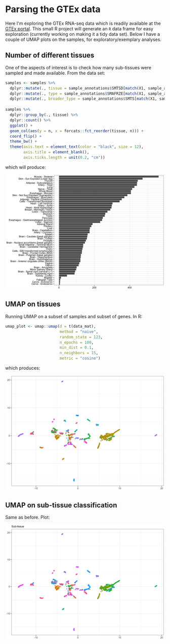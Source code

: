 # Parsing the GTEx data

Here I'm exploring the GTEx RNA-seq data which is readily available at the [GTEx portal](https://gtexportal.org/home/). This small R project will generate an `R` data frame for easy exploration (currently working on making it a tidy data set). Below I have a couple of UMAP plots on the samples, for exploratory/exemplary analyses.

## Number of different tissues
One of the aspects of interest is to check how many sub-tissues were sampled and made available. From the data set:

```r
samples <- samples %>% 
  dplyr::mutate(., tissue = sample_annotations$SMTSD[match(X1, sample_annotations$SAMPID)]) %>%
  dplyr::mutate(., type = sample_annotations$SMAFRZE[match(X1, sample_annotations$SAMPID)]) %>%
  dplyr::mutate(., broader_type = sample_annotations$SMTS[match(X1, sample_annotations$SAMPID)])

samples %>%
  dplyr::group_by(., tissue) %>%
  dplyr::count() %>%
  ggplot() + 
  geom_col(aes(y = n, x = forcats::fct_reorder(tissue, n))) +
  coord_flip() + 
  theme_bw() + 
  theme(axis.text = element_text(color = "black", size = 12),
        axis.title = element_blank(),
        axis.ticks.length = unit(0.2, "cm"))
```

which will produce:

![](res/sample_count.png)


## UMAP on tissues
Running UMAP on a subset of samples and subset of genes. In R:

```r
umap_plot <- umap::umap(d = t(data_mat), 
                        method = "naive", 
                        random_state = 123,
                        n_epochs = 100,
                        min_dist = 0.1,
                        n_neighbors = 15, 
                        metric = "cosine")
```

which produces:

![](res/umap_tissue.png)

## UMAP on sub-tissue classification
Same as before. Plot:

![](res/umap_sub-tissue.png)
